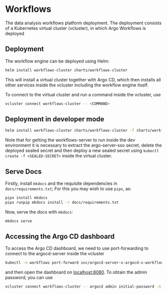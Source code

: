 # Workflows

The data analysis workflows platform deployment. The deployment consists of a Kubernetes virtual cluster (vcluster), in which Argo Workflows is deployed

## Deployment

The workflow engine can be deployed using Helm:

```sh
helm install workflows-cluster charts/workflows-cluster
```

This will install a virtual cluster together with Argo CD, which then installs all other services
inside the vcluster including the workflow engine itself. 

To connect to the virtual cluster and run a command inside the vcluster, use

```sh
vcluster connect workflows-cluster -- <COMMAND>
```

## Deployment in developer mode

```sh
helm install workflows-cluster charts/workflows-cluster -f charts/workflows-cluster/dev-values.yaml
```

Note that for getting the workflows-server to run inside the dev environment it is necessary to extract the argo-server-sso secret, delete the deployed sealed secret and then deploy a new sealed secret using ```kubectl create -f <SEALED-SECRET>``` inside the virtual cluster.

## Serve Docs

Firstly, install `mkdocs` and the requisite dependencies in `docs/requirements.txt`; For this you may wish to use `pipx`, as:
```sh
pipx install mkdocs
pipx runpip mkdocs install -r docs/requirements.txt
```

Now, serve the docs with `mkdocs`:
```sh
mkdocs serve
```

## Accessing the Argo CD dashboard

To access the Argo CD dashboard, we need to use port-forwarding to connect to the argocd-server inside the vcluster

```sh
kubectl -n workflows port-forward svc/argocd-server-x-argocd-x-workflows-cluster 8080:80 &
```

and then open the dashboard on [localhost:8080](localhost:8080). To obtain the admin password, you can use

```sh
vcluster connect workflows-cluster -- argocd admin initial-password -n argocd
```